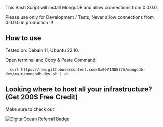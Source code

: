 This Bash Script will install MongoDB and allow connections from 0.0.0.0.

Please use only for Development / Tests, Never allow connections from 0.0.0.0 in production !!! 

## How to use
Tested on: Debain 11, Ubuntu 22.10.

Open terminal and Copy & Paste Command:
```http
  curl https://raw.githubusercontent.com/0x00V1NDE77A/mongodb-dev/main/mongodb-dev.sh | sh
```

## Looking where to host all your infrastructure? (Get 200$ Free Credit)
Make sure to check out: 

[![DigitalOcean Referral Badge](https://storage.fucksociety.fun/site/content/badge1.png)](https://www.digitalocean.com/?refcode=342c0b99fd20&utm_campaign=Referral_Invite&utm_medium=Referral_Program&utm_source=badge)
